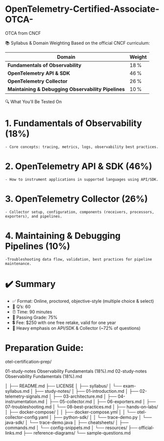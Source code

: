 # OpenTelemetry-Certified-Associate-OTCA-
OTCA from CNCF

📚 Syllabus & Domain Weighting
Based on the official CNCF curriculum:

| Domain                                              | Weight |
| --------------------------------------------------- | ------ |
| **Fundamentals of Observability**                   | 18 %   |
| **OpenTelemetry API & SDK**                         | 46 %   |
| **OpenTelemetry Collector**                         | 26 %   |
| **Maintaining & Debugging Observability Pipelines** | 10 %   |

🔍 What You'll Be Tested On
# 1. Fundamentals of Observability (18%)
    - Core concepts: tracing, metrics, logs, observability best practices.
# 2. OpenTelemetry API & SDK (46%)
    - How to instrument applications in supported languages using API/SDK.
# 3. OpenTelemetry Collector (26%)
    - Collector setup, configuration, components (receivers, processors, exporters), and pipelines.
# 4. Maintaining & Debugging Pipelines (10%)
    -Troubleshooting data flow, validation, best practices for pipeline maintenance.

# ✔️ Summary
- ✅ Format: Online, proctored, objective-style (multiple choice & select)
- 📝 Q’s: 60
- ⏰ Time: 90 minutes
- 🎯 Passing Grade: 75%
- 💲 Fee: $250 with one free retake, valid for one year
- 📘 Heavy emphasis on API/SDK & Collector (~72% of questions)


# Preparation Guide:
otel-certification-prep/


01-study-notes
Observability Fundamentals (18%).md
02-study-notes
Observability Fundamentals (18%).md

│
├── README.md
├── LICENSE
│
├── syllabus/
│   └── exam-syllabus.md
│
├── study-notes/
│   ├── 01-introduction.md
│   ├── 02-telemetry-signals.md
│   ├── 03-architecture.md
│   ├── 04-instrumentation.md
│   ├── 05-collector.md
│   ├── 06-exporters.md
│   ├── 07-troubleshooting.md
│   └── 08-best-practices.md
│
├── hands-on-labs/
│   ├── docker-compose/
│   │   ├── docker-compose.yml
│   │   └── otel-collector-config.yaml
│   ├── python-sdk/
│   │   └── trace-demo.py
│   └── java-sdk/
│       └── trace-demo.java
│
├── cheatsheets/
│   ├── commands.md
│   └── config-snippets.md
│
└── resources/
    ├── official-links.md
    ├── reference-diagrams/
    └── sample-questions.md
</li></ul>




